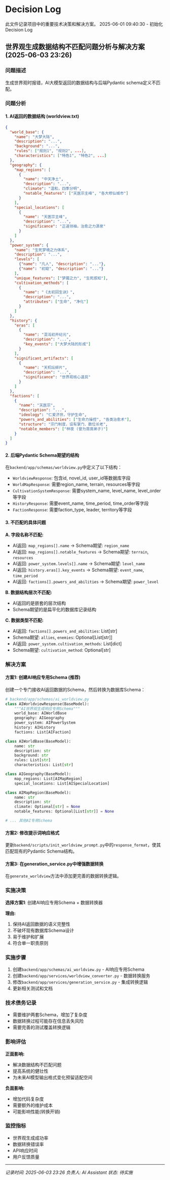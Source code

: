 # Decision Log

此文件记录项目中的重要技术决策和解决方案。
2025-06-01 09:40:30 - 初始化Decision Log

## 世界观生成数据结构不匹配问题分析与解决方案 (2025-06-03 23:26)

### 问题描述
生成世界观时报错，AI大模型返回的数据结构与后端Pydantic schema定义不匹配。

### 问题分析

#### 1. AI返回的数据结构 (worldview.txt)
```json
{
  "world_base": {
    "name": "大梦大陆",
    "description": "...",
    "background": "...", 
    "rules": ["规则1", "规则2", ...],
    "characteristics": ["特色1", "特色2", ...]
  },
  "geography": {
    "map_regions": [
      {
        "name": "中天净土",
        "description": "...",
        "climate": "温和，四季分明",
        "notable_features": ["天医宗主峰", "各大修仙城市"]
      }
    ],
    "special_locations": [
      {
        "name": "天医宗主峰",
        "description": "...",
        "significance": "正道领袖，治愈之力源泉"
      }
    ]
  },
  "power_system": {
    "name": "生死梦境之力体系",
    "description": "...",
    "levels": [
      {"name": "凡人", "description": "..."},
      {"name": "初窥", "description": "..."}
    ],
    "unique_features": ["梦魇之力", "生死感知"],
    "cultivation_methods": [
      {
        "name": "《太初回生诀》",
        "description": "...",
        "attributes": ["生命", "净化"]
      }
    ]
  },
  "history": {
    "eras": [
      {
        "name": "混沌初开纪元",
        "description": "...",
        "key_events": ["大梦大陆的形成"]
      }
    ],
    "significant_artifacts": [
      {
        "name": "天机坛碎片",
        "description": "...",
        "significance": "世界观核心道具"
      }
    ]
  },
  "factions": [
    {
      "name": "天医宗",
      "description": "...",
      "ideology": "仁爱济世，守护生命",
      "powers_and_abilities": ["生命力操控", "各类治愈术"],
      "structure": "宗门制度，设有掌门、数位长老",
      "notable_members": ["林夜 (曾为首席弟子)"]
    }
  ]
}
```

#### 2. 后端Pydantic Schema期望的结构
在`backend/app/schemas/worldview.py`中定义了以下结构：
- `WorldviewResponse`: 包含id, novel_id, user_id等数据库字段
- `WorldMapResponse`: 需要region_name, terrain, resources等字段  
- `CultivationSystemResponse`: 需要system_name, level_name, level_order等字段
- `HistoryResponse`: 需要event_name, time_period, time_order等字段
- `FactionResponse`: 需要faction_type, leader, territory等字段

#### 3. 不匹配的具体问题

**A. 字段名称不匹配:**
- AI返回: `map_regions[].name` -> Schema期望: `region_name`
- AI返回: `map_regions[].notable_features` -> Schema期望: `terrain`, `resources`
- AI返回: `power_system.levels[].name` -> Schema期望: `level_name`
- AI返回: `history.eras[].key_events` -> Schema期望: `event_name`, `time_period`
- AI返回: `factions[].powers_and_abilities` -> Schema期望: `power_level`

**B. 数据结构层次不匹配:**
- AI返回的是嵌套的层次结构
- Schema期望的是扁平化的数据库记录结构

**C. 数据类型不匹配:**
- AI返回: `factions[].powers_and_abilities`: List[str]
- Schema期望: `allies`, `enemies`: Optional[List[str]]
- AI返回: `power_system.cultivation_methods`: List[dict]
- Schema期望: `cultivation_method`: Optional[str]

### 解决方案

#### 方案1: 创建AI响应专用Schema (推荐)

创建一个专门接收AI返回数据的Schema，然后转换为数据库Schema：

```python
# backend/app/schemas/ai_worldview.py
class AIWorldviewResponse(BaseModel):
    """AI世界观生成响应专用Schema"""
    world_base: AIWorldBase
    geography: AIGeography  
    power_system: AIPowerSystem
    history: AIHistory
    factions: List[AIFaction]

class AIWorldBase(BaseModel):
    name: str
    description: str
    background: str
    rules: List[str]
    characteristics: List[str]

class AIGeography(BaseModel):
    map_regions: List[AIMapRegion]
    special_locations: List[AISpecialLocation]

class AIMapRegion(BaseModel):
    name: str
    description: str
    climate: Optional[str] = None
    notable_features: Optional[List[str]] = None

# ... 其他AI专用Schema
```

#### 方案2: 修改提示词响应格式

更新`backend/scripts/init_worldview_prompt.py`中的`response_format`，使其匹配现有的Pydantic Schema结构。

#### 方案3: 在generation_service.py中增强数据转换

在`generate_worldview`方法中添加更完善的数据转换逻辑。

### 实施决策

**选择方案1**: 创建AI响应专用Schema + 数据转换器

**理由:**
1. 保持AI返回数据的语义完整性
2. 不破坏现有数据库Schema设计
3. 易于维护和扩展
4. 符合单一职责原则

### 实施步骤

1. 创建`backend/app/schemas/ai_worldview.py` - AI响应专用Schema
2. 创建`backend/app/services/worldview_converter.py` - 数据转换服务
3. 修改`backend/app/services/generation_service.py` - 集成转换逻辑
4. 更新相关测试和文档

### 技术债务记录

- 需要维护两套Schema，增加了复杂度
- 数据转换过程可能存在信息丢失风险
- 需要完善的测试覆盖转换逻辑

### 影响评估

**正面影响:**
- 解决数据结构不匹配问题
- 提高系统的健壮性
- 为未来AI模型输出格式变化预留适配空间

**负面影响:**
- 增加代码复杂度
- 需要额外的维护成本
- 可能影响性能(转换开销)

### 监控指标

- 世界观生成成功率
- 数据转换错误率  
- API响应时间
- 用户反馈质量

---

*记录时间: 2025-06-03 23:26*
*负责人: AI Assistant*
*状态: 待实施*